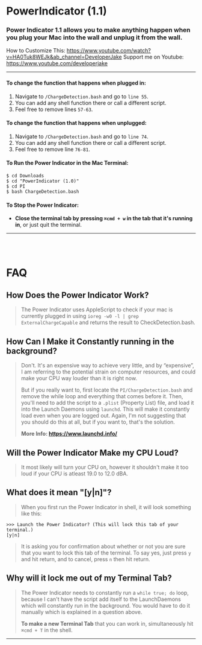# PowerIndicator (1.1)
### Power Indicator 1.1 allows you to make anything happen when you plug your Mac into the wall and unplug it from the wall.

How to Customize This: https://www.youtube.com/watch?v=HA0Tuk8WEJk&ab_channel=DeveloperJake
Support me on Youtube: https://www.youtube.com/developerjake

<hr>




#### To change the function that happens when plugged in:
   1) Navigate to `/ChargeDetection.bash` and go to `line 55`. 
   2) You can add any shell function there or call a different script. 
   3) Feel free to remove lines `57-63`.


#### To change the function that happens when unplugged:
   1) Navigate to `/ChargeDetection.bash` and go to `line 74`. 
   2) You can add any shell function there or call a different script. 
   3) Feel free to remove line `76-81`.



#### To Run the Power Indicator in the Mac Terminal:
```shell
$ cd Downloads
$ cd "PowerIndicator (1.0)"
$ cd PI
$ bash ChargeDetection.bash
```


#### To Stop the Power Indicator: 
   - **Close the terminal tab by pressing `⌘cmd + w` in the tab that it's running in**, or just quit the terminal.

<hr>
<br><br>

# FAQ

## How Does the Power Indicator Work?
> The Power Indicator uses AppleScript to check if your mac is currently plugged in using `ioreg -w0 -l | grep ExternalChargeCapable` 
> and returns the result to CheckDetection.bash. 

## How Can I Make it Constantly running in the background?
> Don't. It's an expensive way to achieve very little, and by “expensive”, I am referring to the potential strain on computer resources, and could 
> make your CPU way louder than it is right now.
> 
> But if you really want to, first locate the `PI/ChargeDetection.bash` and remove the while loop and everything that comes before it.
> Then, you'll need to add the script to a `.plist` (Property List) file, and load it into the Launch Daemons using `launchd`. This will make it constantly
> load even when you are logged out. Again, I'm not suggesting that you should do this at all, but if you want to, that's the solution.
> 
> **More Info: https://www.launchd.info/**

## Will the Power Indicator Make my CPU Loud?
> It most likely will turn your CPU on, however it shouldn't make it too loud if your CPU is atleast 19.0 to 12.0 dBA. 

## What does it mean "[y|n]"?
> When you first run the Power Indicator in shell, it will look something like this:
```shell
>>> Launch the Power Indicator? (This will lock this tab of your terminal.)
[y|n]
```
> It is asking you for confirmation about whether or not you are sure that you want to lock this tab of the terminal. To say yes, just press `y` and hit return,
> and to cancel, press `n` then hit return. 

## Why will it lock me out of my Terminal Tab?
> The Power Indicator needs to constantly run a `while true; do` loop, because I can't have the script add itself to the LaunchDaemons which will constantly
> run in the background. You would have to do it manually which is explained in a question above.
> 
> **To make a new Terminal Tab** that you can work in, simultaneously hit `⌘cmd + T` in the shell.

<hr>

